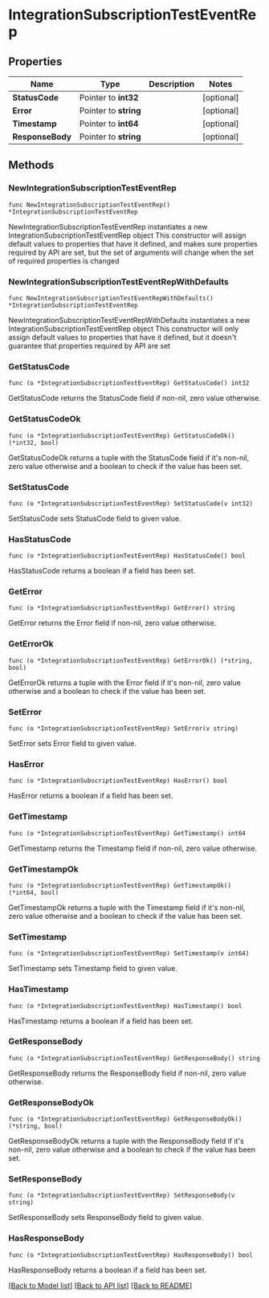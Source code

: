 # IntegrationSubscriptionTestEventRep

## Properties

Name | Type | Description | Notes
------------ | ------------- | ------------- | -------------
**StatusCode** | Pointer to **int32** |  | [optional] 
**Error** | Pointer to **string** |  | [optional] 
**Timestamp** | Pointer to **int64** |  | [optional] 
**ResponseBody** | Pointer to **string** |  | [optional] 

## Methods

### NewIntegrationSubscriptionTestEventRep

`func NewIntegrationSubscriptionTestEventRep() *IntegrationSubscriptionTestEventRep`

NewIntegrationSubscriptionTestEventRep instantiates a new IntegrationSubscriptionTestEventRep object
This constructor will assign default values to properties that have it defined,
and makes sure properties required by API are set, but the set of arguments
will change when the set of required properties is changed

### NewIntegrationSubscriptionTestEventRepWithDefaults

`func NewIntegrationSubscriptionTestEventRepWithDefaults() *IntegrationSubscriptionTestEventRep`

NewIntegrationSubscriptionTestEventRepWithDefaults instantiates a new IntegrationSubscriptionTestEventRep object
This constructor will only assign default values to properties that have it defined,
but it doesn't guarantee that properties required by API are set

### GetStatusCode

`func (o *IntegrationSubscriptionTestEventRep) GetStatusCode() int32`

GetStatusCode returns the StatusCode field if non-nil, zero value otherwise.

### GetStatusCodeOk

`func (o *IntegrationSubscriptionTestEventRep) GetStatusCodeOk() (*int32, bool)`

GetStatusCodeOk returns a tuple with the StatusCode field if it's non-nil, zero value otherwise
and a boolean to check if the value has been set.

### SetStatusCode

`func (o *IntegrationSubscriptionTestEventRep) SetStatusCode(v int32)`

SetStatusCode sets StatusCode field to given value.

### HasStatusCode

`func (o *IntegrationSubscriptionTestEventRep) HasStatusCode() bool`

HasStatusCode returns a boolean if a field has been set.

### GetError

`func (o *IntegrationSubscriptionTestEventRep) GetError() string`

GetError returns the Error field if non-nil, zero value otherwise.

### GetErrorOk

`func (o *IntegrationSubscriptionTestEventRep) GetErrorOk() (*string, bool)`

GetErrorOk returns a tuple with the Error field if it's non-nil, zero value otherwise
and a boolean to check if the value has been set.

### SetError

`func (o *IntegrationSubscriptionTestEventRep) SetError(v string)`

SetError sets Error field to given value.

### HasError

`func (o *IntegrationSubscriptionTestEventRep) HasError() bool`

HasError returns a boolean if a field has been set.

### GetTimestamp

`func (o *IntegrationSubscriptionTestEventRep) GetTimestamp() int64`

GetTimestamp returns the Timestamp field if non-nil, zero value otherwise.

### GetTimestampOk

`func (o *IntegrationSubscriptionTestEventRep) GetTimestampOk() (*int64, bool)`

GetTimestampOk returns a tuple with the Timestamp field if it's non-nil, zero value otherwise
and a boolean to check if the value has been set.

### SetTimestamp

`func (o *IntegrationSubscriptionTestEventRep) SetTimestamp(v int64)`

SetTimestamp sets Timestamp field to given value.

### HasTimestamp

`func (o *IntegrationSubscriptionTestEventRep) HasTimestamp() bool`

HasTimestamp returns a boolean if a field has been set.

### GetResponseBody

`func (o *IntegrationSubscriptionTestEventRep) GetResponseBody() string`

GetResponseBody returns the ResponseBody field if non-nil, zero value otherwise.

### GetResponseBodyOk

`func (o *IntegrationSubscriptionTestEventRep) GetResponseBodyOk() (*string, bool)`

GetResponseBodyOk returns a tuple with the ResponseBody field if it's non-nil, zero value otherwise
and a boolean to check if the value has been set.

### SetResponseBody

`func (o *IntegrationSubscriptionTestEventRep) SetResponseBody(v string)`

SetResponseBody sets ResponseBody field to given value.

### HasResponseBody

`func (o *IntegrationSubscriptionTestEventRep) HasResponseBody() bool`

HasResponseBody returns a boolean if a field has been set.


[[Back to Model list]](../README.md#documentation-for-models) [[Back to API list]](../README.md#documentation-for-api-endpoints) [[Back to README]](../README.md)


